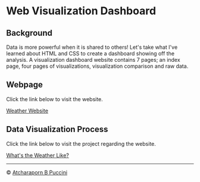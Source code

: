 # Web Visualization Dashboard

## Background

Data is more powerful when it is shared to others! Let's take what I've learned about HTML and CSS to create a dashboard showing off the analysis. A visualization dashboard website contains 7 pages; an index page, four pages of visualizations, visualization comparison and raw data.

## Webpage

Click the link below to visit the website.

<a href="https://abpuccini.github.io/web-design-challenge/" target="_blank" rel="noopener">Weather Website</a>


## Data Visualization Process

Click the link below to visit the project regarding the website.

<a href="https://github.com/abpuccini/python-api-challenge" target="_blank" rel="noopener">What's the Weather Like?</a>

---
© <a href="https://www.linkedin.com/in/abpuccini/" target="_blank" rel="noopener">Atcharaporn B Puccini</a>
